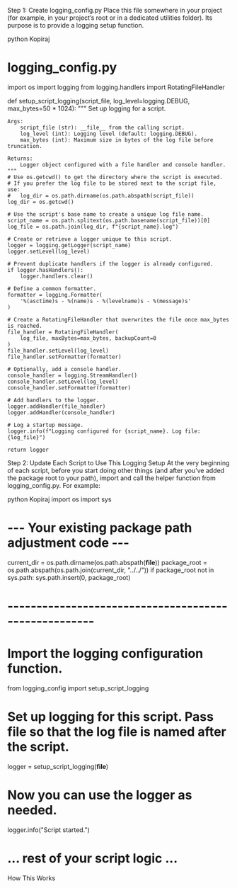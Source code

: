 Step 1: Create logging_config.py
Place this file somewhere in your project (for example, in your project’s root or in a dedicated utilities folder). Its purpose is to provide a logging setup function.

python
Kopiraj
# logging_config.py
import os
import logging
from logging.handlers import RotatingFileHandler

def setup_script_logging(script_file, log_level=logging.DEBUG, max_bytes=50 * 1024):
    """
    Set up logging for a script.

    Args:
        script_file (str): __file__ from the calling script.
        log_level (int): Logging level (default: logging.DEBUG).
        max_bytes (int): Maximum size in bytes of the log file before truncation.
        
    Returns:
        Logger object configured with a file handler and console handler.
    """
    # Use os.getcwd() to get the directory where the script is executed.
    # If you prefer the log file to be stored next to the script file, use:
    #   log_dir = os.path.dirname(os.path.abspath(script_file))
    log_dir = os.getcwd()
    
    # Use the script's base name to create a unique log file name.
    script_name = os.path.splitext(os.path.basename(script_file))[0]
    log_file = os.path.join(log_dir, f"{script_name}.log")
    
    # Create or retrieve a logger unique to this script.
    logger = logging.getLogger(script_name)
    logger.setLevel(log_level)
    
    # Prevent duplicate handlers if the logger is already configured.
    if logger.hasHandlers():
        logger.handlers.clear()
    
    # Define a common formatter.
    formatter = logging.Formatter(
        '%(asctime)s - %(name)s - %(levelname)s - %(message)s'
    )
    
    # Create a RotatingFileHandler that overwrites the file once max_bytes is reached.
    file_handler = RotatingFileHandler(
        log_file, maxBytes=max_bytes, backupCount=0
    )
    file_handler.setLevel(log_level)
    file_handler.setFormatter(formatter)
    
    # Optionally, add a console handler.
    console_handler = logging.StreamHandler()
    console_handler.setLevel(log_level)
    console_handler.setFormatter(formatter)
    
    # Add handlers to the logger.
    logger.addHandler(file_handler)
    logger.addHandler(console_handler)
    
    # Log a startup message.
    logger.info(f"Logging configured for {script_name}. Log file: {log_file}")
    
    return logger
Step 2: Update Each Script to Use This Logging Setup
At the very beginning of each script, before you start doing other things (and after you’ve added the package root to your path), import and call the helper function from logging_config.py. For example:

python
Kopiraj
import os
import sys

# --- Your existing package path adjustment code ---
current_dir = os.path.dirname(os.path.abspath(__file__))
package_root = os.path.abspath(os.path.join(current_dir, "../../"))
if package_root not in sys.path:
    sys.path.insert(0, package_root)
# -----------------------------------------------------

# Import the logging configuration function.
from logging_config import setup_script_logging

# Set up logging for this script. Pass __file__ so that the log file is named after the script.
logger = setup_script_logging(__file__)

# Now you can use the logger as needed.
logger.info("Script started.")

# ... rest of your script logic ...
How This Works
